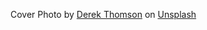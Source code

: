 Cover Photo by <a href="https://unsplash.com/@derekthomson?utm_content=creditCopyText&utm_medium=referral&utm_source=unsplash">Derek Thomson</a> on <a href="https://unsplash.com/photos/body-of-water-near-trees-and-mountain-cliff-during-daytime-TWoL-QCZubY?utm_content=creditCopyText&utm_medium=referral&utm_source=unsplash">Unsplash</a>
  
